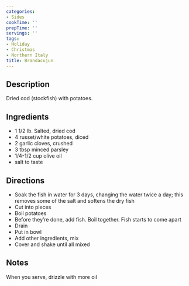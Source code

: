 ```yaml
---
categories:
- Sides
cookTime: ''
prepTime: ''
servings: ''
tags:
- Holiday
- Christmas
- Northern Italy
title: Brandacujun
---
```


## Description 

Dried cod (stockfish) with potatoes.

## Ingredients 

* 1 1/2 lb. Salted, dried cod
* 4 russet/white potatoes, diced
* 2 garlic cloves, crushed
* 3 tbsp minced parsley
* 1/4-1/2 cup olive oil
* salt to taste

## Directions 

* Soak the fish in water for 3 days, changing the water twice a day; this removes some of the salt and softens the dry fish
* Cut into pieces
* Boil potatoes 
* Before they’re done, add fish. Boil together. Fish starts to come apart 
* Drain
* Put in bowl
* Add other ingredients, mix
* Cover and shake until all mixed

## Notes 

When you serve, drizzle with more oil